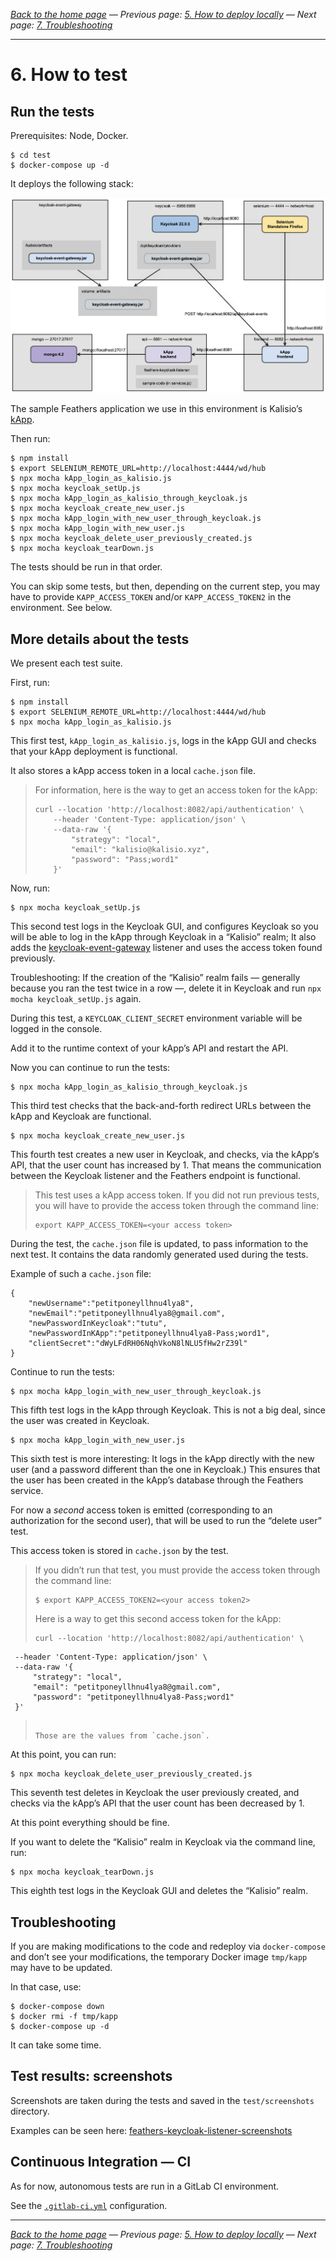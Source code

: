 
_[Back to the home page](../README.md)
— Previous page: [5. How to deploy locally](Deploy.md)
— Next page: [7. Troubleshooting](Troubleshooting.md)_


---

# 6. How to test



## Run the tests

Prerequisites: Node, Docker.

```shell
$ cd test
$ docker-compose up -d
```


It deploys the following stack:

![Diagram](diagrams/png/feathers_keycloak_listener_test.png)

The sample Feathers
application we use in this environment
is 
Kalisio’s [kApp](https://kalisio.github.io/kApp/).


Then run:

```shell
$ npm install
$ export SELENIUM_REMOTE_URL=http://localhost:4444/wd/hub
$ npx mocha kApp_login_as_kalisio.js
$ npx mocha keycloak_setUp.js
$ npx mocha kApp_login_as_kalisio_through_keycloak.js
$ npx mocha keycloak_create_new_user.js
$ npx mocha kApp_login_with_new_user_through_keycloak.js
$ npx mocha kApp_login_with_new_user.js
$ npx mocha keycloak_delete_user_previously_created.js
$ npx mocha keycloak_tearDown.js
```

The tests should be run in that order.

You can skip some tests, but then,
depending on the current step, you may have to
provide `KAPP_ACCESS_TOKEN`
and/or `KAPP_ACCESS_TOKEN2` in the environment.
See below.


## More details about the tests

We present each test suite.

First, run:

```shell
$ npm install
$ export SELENIUM_REMOTE_URL=http://localhost:4444/wd/hub
$ npx mocha kApp_login_as_kalisio.js
```

This first test, `kApp_login_as_kalisio.js`,
logs in the kApp GUI and
checks that your kApp deployment is functional.

It also stores a kApp access token
in a local `cache.json` file.


> For information, here is the way to get an access token for the kApp:
> 
> ````
> curl --location 'http://localhost:8082/api/authentication' \
>     --header 'Content-Type: application/json' \
>     --data-raw '{
>         "strategy": "local",
>         "email": "kalisio@kalisio.xyz",
>         "password": "Pass;word1"
>     }'
> ````

Now, run:

```shell
$ npx mocha keycloak_setUp.js
```

This second test
logs in the Keycloak GUI, and
configures
Keycloak so you will be able to
log in the kApp through Keycloak
in a “Kalisio” realm;
It also adds the
[keycloak-event-gateway](https://github.com/kalisio/keycloak-event-gateway) listener
and uses the access token found previously.

Troubleshooting: If the creation of the
“Kalisio” realm fails — generally because you ran
the test twice in a row —, delete it in Keycloak
and run `npx mocha keycloak_setUp.js` again.

During this test, 
a `KEYCLOAK_CLIENT_SECRET` environment
variable will
be logged in the console.

Add it to the runtime context of your kApp’s
API and
restart the API.

Now you can continue to run the tests:

````
$ npx mocha kApp_login_as_kalisio_through_keycloak.js
````

This third test checks that the 
back-and-forth redirect URLs between the kApp
and Keycloak are functional.

````
$ npx mocha keycloak_create_new_user.js
````

This fourth test creates a new user in Keycloak,
and checks, via the kApp‘s API, that the user count
has increased by 1. That means the communication
between the Keycloak listener and the Feathers
endpoint is functional.

> This test uses a kApp access token. If you
> did not run previous tests, you will have to
> provide the access token through the command line:
> 
> ```
> export KAPP_ACCESS_TOKEN=<your access token>
> ```



During the test,
the `cache.json` file is updated, to pass
information to the next test. It contains
the data randomly generated used during the tests.

Example of such a `cache.json` file:

````
{
    "newUsername":"petitponeyllhnu4lya8",
    "newEmail":"petitponeyllhnu4lya8@gmail.com",
    "newPasswordInKeycloak":"tutu",
    "newPasswordInKApp":"petitponeyllhnu4lya8-Pass;word1",
    "clientSecret":"dWyLFdRH06NqhVkoN8lNLU5fHw2rZ39l"
}
````

Continue to run the tests:

````
$ npx mocha kApp_login_with_new_user_through_keycloak.js
````

This fifth test logs in the kApp through Keycloak.
This is not a big deal, since the user was created
in Keycloak.


````
$ npx mocha kApp_login_with_new_user.js
````

This sixth test is more interesting: It logs
in the kApp directly with the new user (and a
password different than the one in Keycloak.)
This ensures that the user has been created in
the kApp’s database through the Feathers service.


For now a _second_ access token 
is emitted (corresponding to an authorization
for the second user), that
will be used to run the “delete user” test.

This access token is stored in `cache.json`
by the test.

> If you didn’t run that test, you must provide
> the access token through the command line:
> 
> ```
> $ export KAPP_ACCESS_TOKEN2=<your access token2>
> ```
>
> Here is a way to get this second access token for the kApp:
> 
> ````
> curl --location 'http://localhost:8082/api/authentication' \
     --header 'Content-Type: application/json' \
     --data-raw '{
         "strategy": "local",
         "email": "petitponeyllhnu4lya8@gmail.com",
         "password": "petitponeyllhnu4lya8-Pass;word1"
     }'
> ````
> 
> Those are the values from `cache.json`.

At this point, you can run:

````
$ npx mocha keycloak_delete_user_previously_created.js
````

This seventh test deletes in Keycloak
the user previously created, and checks via
the kApp’s API that the user count has been
decreased by 1.



At this point everything should be fine.

If you want to delete the “Kalisio” realm 
in Keycloak via the command line, run:

````
$ npx mocha keycloak_tearDown.js
````

This eighth test logs in the Keycloak GUI
and deletes the “Kalisio” realm.



## Troubleshooting

If you are making modifications to the code
and redeploy via `docker-compose`
and don’t see your modifications,
the temporary Docker image `tmp/kapp`
may have to be updated.

In that case, use:

````
$ docker-compose down
$ docker rmi -f tmp/kapp
$ docker-compose up -d
````

It can take some time.


## Test results: screenshots

Screenshots are taken during the tests
and saved in the `test/screenshots`
directory.

Examples can be seen here:
[feathers-keycloak-listener-screenshots](https://gitlab.com/avcompris/kalisio/feathers-keycloak-listener-screenshots/)


## Continuous Integration — CI

As for now, autonomous
tests are run in a GitLab CI
environment.

See the [`.gitlab-ci.yml`](../.gitlab-ci.yml) configuration.





---

_[Back to the home page](../README.md)
— Previous page: [5. How to deploy locally](Deploy.md)
— Next page: [7. Troubleshooting](Troubleshooting.md)_


